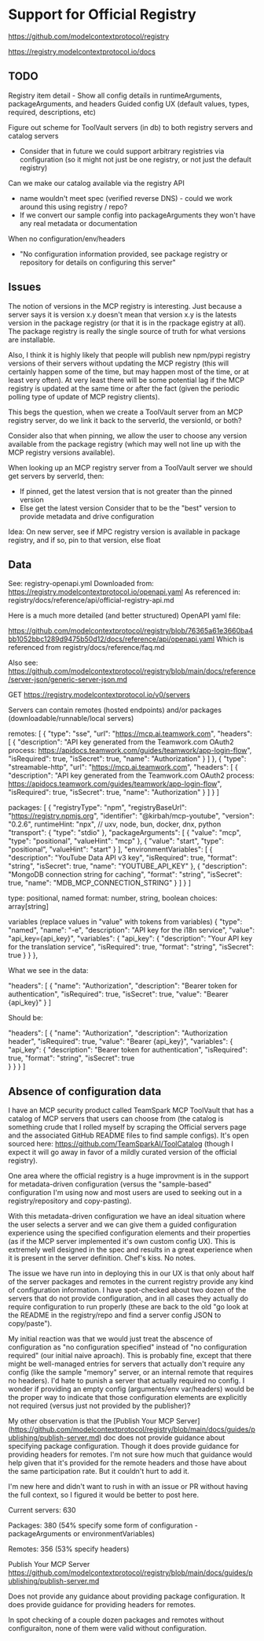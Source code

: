 # Support for Official Registry

https://github.com/modelcontextprotocol/registry

https://registry.modelcontextprotocol.io/docs

## TODO

Registry item detail - Show all config details in runtimeArguments, packageArguments, and headers
Guided config UX (default values, types, required, descriptions, etc)

Figure out scheme for ToolVault servers (in db) to both registry servers and catalog servers
- Consider that in future we could support arbitrary registries via configuration (so it might not just be one registry, or not just the default registry)

Can we make our catalog available via the registry API
- name wouldn't meet spec (verified reverse DNS) - could we work around this using registry / repo?
- If we convert our sample config into packageArguments they won't have any real metadata or documentation

When no configuration/env/headers
- "No configuration information provided, see package registry or repository for details on configuring this server"

## Issues

The notion of versions in the MCP registry is interesting.  Just because a server says it is version x.y doesn't mean that version x.y is the latests version in the package registry (or that it is in the rpackage egistry at all).  The package registry is really the single source of truth for what versions are installable.

Also, I think it is highly likely that people will publish new npm/pypi registry versions of their servers without updating the MCP registry (this will certainly happen some of the time, but may happen most of the time, or at least very often).  At very least there will be some potential lag if the MCP registry is updated at the same time or after the fact (given the periodic polling type of update of MCP registry clients).

This begs the question, when we create a ToolVault server from an MCP registry server, do we link it back to the serverId, the versionId, or both?

Consider also that when pinning, we allow the user to choose any version available from the package registry (which may well not line up with the MCP registry versions available).

When looking up an MCP registry server from a ToolVault server we should get servers by serverId, then:
- If pinned, get the latest version that is not greater than the pinned version
- Else get the latest version
Consider that to be the "best" version to provide metadata and drive configuration

Idea: On new server, see if MPC registry version is available in package registry, and if so, pin to that version, else float

## Data

See: registry-openapi.yml
Downloaded from: https://registry.modelcontextprotocol.io/openapi.yaml
As referenced in: registry/docs/reference/api/official-registry-api.md

Here is a much more detailed (and better structured) OpenAPI yaml file:

https://github.com/modelcontextprotocol/registry/blob/76365a61e3660ba4bb1052bbc1289d9475b50d12/docs/reference/api/openapi.yaml
Which is referenced from registry/docs/reference/faq.md

Also see: https://github.com/modelcontextprotocol/registry/blob/main/docs/reference/server-json/generic-server-json.md 

GET https://registry.modelcontextprotocol.io/v0/servers

Servers can contain remotes (hosted endpoints) and/or packages (downloadable/runnable/local servers)

remotes: [
    {
        "type": "sse",
        "url": "https://mcp.ai.teamwork.com",
        "headers": [
            {
                "description": "API key generated from the Teamwork.com OAuth2 process: https://apidocs.teamwork.com/guides/teamwork/app-login-flow",
                "isRequired": true,
                "isSecret": true,
                "name": "Authorization"
            }
        ]
    },
    {
        "type": "streamable-http",
        "url": "https://mcp.ai.teamwork.com",
        "headers": [
            {
                "description": "API key generated from the Teamwork.com OAuth2 process: https://apidocs.teamwork.com/guides/teamwork/app-login-flow",
                "isRequired": true,
                "isSecret": true,
                "name": "Authorization"
            }
        ]
    }
]

packages: [
    {
        "registryType": "npm",
        "registryBaseUrl": "https://registry.npmjs.org",
        "identifier": "@kirbah/mcp-youtube",
        "version": "0.2.6",
        runtimeHint: "npx", // uxv, node, bun, docker, dnx, python
        "transport": {
            "type": "stdio"
        },
        "packageArguments": [
            {
                "value": "mcp",
                "type": "positional",
                "valueHint": "mcp"
            },
            {
                "value": "start",
                "type": "positional",
                "valueHint": "start"
            }
        ],
        "environmentVariables": [
            {
                "description": "YouTube Data API v3 key",
                "isRequired": true,
                "format": "string",
                "isSecret": true,
                "name": "YOUTUBE_API_KEY"
            },
            {
                "description": "MongoDB connection string for caching",
                "format": "string",
                "isSecret": true,
                "name": "MDB_MCP_CONNECTION_STRING"
            }
        ]
    }
]

type: positional, named
format: number, string, boolean
choices: array[string]

variables (replace values in "value" with tokens from variables)
{
    "type": "named",
    "name": "-e",
    "description": "API key for the i18n service",
    "value": "api_key={api_key}",
    "variables": {
        "api_key": {
            "description": "Your API key for the translation service",
            "isRequired": true,
            "format": "string",
            "isSecret": true
        }
    }
},

What we see in the data: 

"headers": [
    {
        "name": "Authorization",
        "description": "Bearer token for authentication",
        "isRequired": true,
        "isSecret": true,
        "value": "Bearer {api_key}"
    }
]

Should be:

"headers": [
    {
        "name": "Authorization",
        "description": "Authorization header",
        "isRequired": true,
        "value": "Bearer {api_key}",
        "variables": {
            "api_key": {
                "description": "Bearer token for authentication",
                "isRequired": true,
                "format": "string",
                "isSecret": true                
            }
        }
    }
]


## Absence of configuration data

I have an MCP security product called TeamSpark MCP ToolVault that has a catalog of MCP servers that users can choose from (the catalog is something crude that I rolled myself by scraping the Official servers page and the associated GitHub README files to find sample configs).  It's open sourced here: https://github.com/TeamSparkAI/ToolCatalog (though I expect it will go away in favor of a mildly curated version of the official registry).

One area where the official registry is a huge improvment is in the support for metadata-driven configuration (versus the "sample-based" configuration I'm using now and most users are used to seeking out in a registry/repository and copy-pasting).

With this metadata-driven configuration we have an ideal situation where the user selects a server and we can give them a guided configuration experience using the specified configuration elements and their properties (as if the MCP server implemented it's own custom config UX).  This is extremely well designed in the spec and results in a great experience when it is present in the server definition.  Chef's kiss.  No notes.

The issue we have run into in deploying this in our UX is that only about half of the server packages and remotes in the current registry provide any kind of configuration information.  I have spot-checked about two dozen of the servers that do not provide configuration, and in all cases they actually do require configuration to run properly (these are back to the old "go look at the README in the registry/repo and find a server config JSON to copy/paste").

My initial reaction was that we would just treat the abscence of configuration as "no configuration specified" instead of "no configuration required" (our initial naive aproach).  This is probably fine, except that there might be well-managed entries for servers that actually don't require any config (like the sample "memory" server, or an internal remote that requires no headers).  I'd hate to punish a server that actually required no config.  I wonder if providing an empty config (arguments/env var/headers) would be the proper way to indicate that those configuration elements are explicitly not required (versus just not provided by the publisher)?

My other observation is that the [Publish Your MCP Server]
(https://github.com/modelcontextprotocol/registry/blob/main/docs/guides/publishing/publish-server.md) doc does not provide guidance about specifying package configuration.  Though it does provide guidance for providing headers for remotes.  I'm not sure how much that guidance would help given that it's provided for the remote headers and those have about the same participation rate.  But it couldn't hurt to add it.

I'm new here and didn't want to rush in with an issue or PR without having the full context, so I figured it would be better to post here.

Current servers: 630

Packages: 380 (54% specify some form of configuration - packageArguments or environmentVariables)

Remotes: 356 (53% specify headers)

Publish Your MCP Server
https://github.com/modelcontextprotocol/registry/blob/main/docs/guides/publishing/publish-server.md

Does not provide any guidance about providing package configuration.  It does provide guidance for providing headers for remotes.

In spot checking of a couple dozen packages and remotes without configuraiton, none of them were valid without configuration.